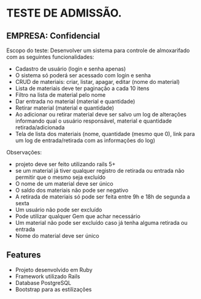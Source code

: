 # TESTE DE ADMISSÃO.
## EMPRESA: Confidencial

Escopo do teste: Desenvolver um sistema para controle de almoxarifado com as seguintes funcionalidades:

- Cadastro de usuário (login e senha apenas)
- O sistema só poderá ser acessado com login e senha   
- CRUD de materiais: criar, listar, apagar, editar (nome do material)
 - Lista de materiais deve ter paginação a cada 10 itens
- Filtro na lista de material pelo nome
- Dar entrada no material (material e quantidade)
- Retirar material (material e quantidade)
- Ao adicionar ou retirar material deve ser salvo um log de alterações informando qual o usuário responsável, material e quantidade retirada/adicionada
- Tela de lista dos materiais (nome, quantidade (mesmo que 0), link para um log de entrada/retirada com as informações do log)

Observações:

- projeto deve ser feito utilizando rails 5+
- se um material já tiver qualquer registro de retirada ou entrada não permitir que o mesmo seja excluído
- O nome de um material deve ser único
- O saldo dos materiais não pode ser negativo
- A retirada de materiais só pode ser feita entre 9h e 18h de segunda a sexta
- Um usuário não pode ser excluído
- Pode utilizar qualquer Gem que achar necessário
- Um material não pode ser excluído caso já tenha alguma retirada ou entrada
- Nome do material deve ser único


## Features

- Projeto desenvolvido em Ruby
- Framework utilizado Rails
- Database PostgreSQL
- Bootstrap para as estilizações

